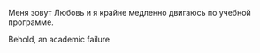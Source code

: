 Меня зовут Любовь и я крайне медленно двигаюсь по учебной программе. 


Behold, an academic failure

